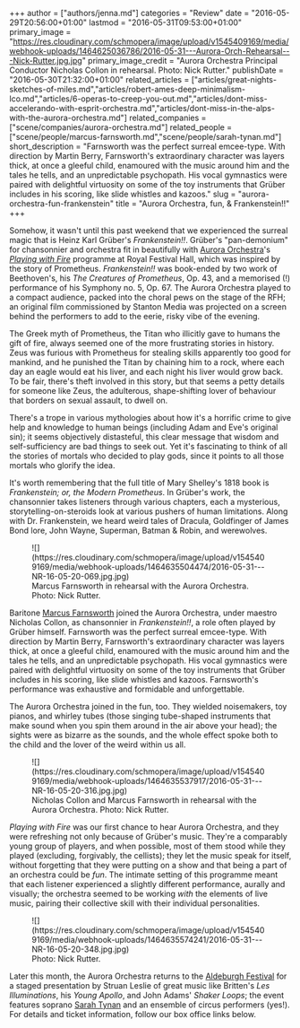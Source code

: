 +++
author = ["authors/jenna.md"]
categories = "Review"
date = "2016-05-29T20:56:00+01:00"
lastmod = "2016-05-31T09:53:00+01:00"
primary_image = "https://res.cloudinary.com/schmopera/image/upload/v1545409169/media/webhook-uploads/1464625036786/2016-05-31---Aurora-Orch-Rehearsal---Nick-Rutter.jpg.jpg"
primary_image_credit = "Aurora Orchestra Principal Conductor Nicholas Collon in rehearsal. Photo: Nick Rutter."
publishDate = "2016-05-30T21:32:00+01:00"
related_articles = ["articles/great-nights-sketches-of-miles.md","articles/robert-ames-deep-minimalism-lco.md","articles/6-operas-to-creep-you-out.md","articles/dont-miss-accelerando-with-esprit-orchestra.md","articles/dont-miss-in-the-alps-with-the-aurora-orchestra.md"]
related_companies = ["scene/companies/aurora-orchestra.md"]
related_people = ["scene/people/marcus-farnsworth.md","scene/people/sarah-tynan.md"]
short_description = "Farnsworth was the perfect surreal emcee-type. With direction by Martin Berry, Farnsworth&#039;s extraordinary character was layers thick, at once a gleeful child, enamoured with the music around him and the tales he tells, and an unpredictable psychopath. His vocal gymnastics were paired with delightful virtuosity on some of the toy instruments that Grüber includes in his scoring, like slide whistles and kazoos."
slug = "aurora-orchestra-fun-frankenstein"
title = "Aurora Orchestra, fun, &amp; Frankenstein!!"
+++

Somehow, it wasn't until this past weekend that we experienced the surreal magic that is Heinz Karl Grüber's *Frankenstein!!*. Grüber's "pan-demonium" for chansonnier and orchestra fit in beautifully with [Aurora Orchestra](/scene/companies/aurora-orchestra/)'s [*Playing with Fire*](http://www.auroraorchestra.com/event/playing-with-fire/) programme at Royal Festival Hall, which was inspired by the story of Prometheus. *Frankenstein!!* was book-ended by two work of Beethoven's, his *The Creatures of Prometheus*, Op. 43, and a memorised (!) performance of his Symphony no. 5, Op. 67. The Aurora Orchestra played to a compact audience, packed into the choral pews on the stage of the RFH; an original film commissioned by Stanton Media was projected on a screen behind the performers to add to the eerie, risky vibe of the evening.

The Greek myth of Prometheus, the Titan who illicitly gave to humans the gift of fire, always seemed one of the more frustrating stories in history. Zeus was furious with Prometheus for stealing skills apparently too good for mankind, and he punished the Titan by chaining him to a rock, where each day an eagle would eat his liver, and each night his liver would grow back. To be fair, there's theft involved in this story, but that seems a petty details for someone like Zeus, the adulterous, shape-shifting lover of behaviour that borders on sexual assault, to dwell on.

There's a trope in various mythologies about how it's a horrific crime to give help and knowledge to human beings (including Adam and Eve's original sin); it seems objectively distasteful, this clear message that wisdom and self-sufficiency are bad things to seek out. Yet it's fascinating to think of all the stories of mortals who decided to play gods, since it points to all those mortals who glorify the idea.

It's worth remembering that the full title of Mary Shelley's 1818 book is *Frankenstein; or, the Modern Prometheus*. In Grüber's work, the chansonnier takes listeners through various chapters, each a mysterious, storytelling-on-steroids look at various pushers of human limitations. Along with Dr. Frankenstein, we heard weird tales of Dracula, Goldfinger of James Bond lore, John Wayne, Superman, Batman & Robin, and werewolves. 

<figure data-type="image">
![](https://res.cloudinary.com/schmopera/image/upload/v1545409169/media/webhook-uploads/1464635504474/2016-05-31---NR-16-05-20-069.jpg.jpg)
<figcaption>Marcus Farnsworth in rehearsal with the Aurora Orchestra. Photo: Nick Rutter.</figcaption>
</figure>

Baritone [Marcus Farnsworth](/scene/people/marcus-farnsworth/) joined the Aurora Orchestra, under maestro Nicholas Collon, as chansonnier in *Frankenstein!!*, a role often played by Grüber himself. Farnsworth was the perfect surreal emcee-type. With direction by Martin Berry, Farnsworth's extraordinary character was layers thick, at once a gleeful child, enamoured with the music around him and the tales he tells, and an unpredictable psychopath. His vocal gymnastics were paired with delightful virtuosity on some of the toy instruments that Grüber includes in his scoring, like slide whistles and kazoos. Farnsworth's performance was exhaustive and formidable and unforgettable.

The Aurora Orchestra joined in the fun, too. They wielded noisemakers, toy pianos, and whirley tubes (those singing tube-shaped instruments that make sound when you spin them around in the air above your head); the sights were as bizarre as the sounds, and the whole effect spoke both to the child and the lover of the weird within us all. 

<figure data-type="image">
![](https://res.cloudinary.com/schmopera/image/upload/v1545409169/media/webhook-uploads/1464635537917/2016-05-31---NR-16-05-20-316.jpg.jpg)
<figcaption>Nicholas Collon and Marcus Farnsworth in rehearsal with the Aurora Orchestra. Photo: Nick Rutter.</figcaption>
</figure>

*Playing with Fire* was our first chance to hear Aurora Orchestra, and they were refreshing not only because of Grüber's music. They're a comparably young group of players, and when possible, most of them stood while they played (excluding, forgivably, the cellists); they let the music speak for itself, without forgetting that they were putting on a show and that being a part of an orchestra could be *fun*. The intimate setting of this programme meant that each listener experienced a slightly different performance, aurally and visually; the orchestra seemed to be working *with* the elements of live music, pairing their collective skill with their individual personalities.

<figure data-type="image">
![](https://res.cloudinary.com/schmopera/image/upload/v1545409169/media/webhook-uploads/1464635574241/2016-05-31---NR-16-05-20-348.jpg.jpg)
<figcaption>Photo: Nick Rutter.</figcaption>
</figure>

Later this month, the Aurora Orchestra returns to the [Aldeburgh Festival](http://www.auroraorchestra.com/event/les-illuminations/) for a staged presentation by Struan Leslie of great music like Britten's *Les Illuminations*, his *Young Apollo*, and John Adams' *Shaker Loops*; the event features soprano [Sarah Tynan](/scene/people/sarah-tynan/) and an ensemble of circus performers (yes!). For details and ticket information, follow our box office links below.
